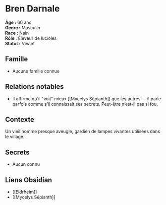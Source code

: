 # Bren Darnale

**Âge :** 60 ans  
**Genre :** Masculin  
**Race :** Nain  
**Rôle :** Éleveur de lucioles  
**Statut :** Vivant  

## Famille
- Aucune famille connue

## Relations notables
- Il affirme qu’il "voit" mieux [[Mycelys Sépianth]] que les autres — il parle parfois comme s’il connaissait ses secrets. Peut-être n’est-il pas si fou.

## Contexte
Un vieil homme presque aveugle, gardien de lampes vivantes utilisées dans le village.

## Secrets
- Aucun connu

## Liens Obsidian
- [[Eldrheim]]
- [[Mycelys Sépianth]]
